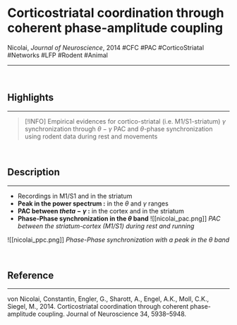# Corticostriatal coordination through coherent phase-amplitude coupling
Nicolai, _Journal of Neuroscience_, 2014
#CFC #PAC #CorticoStriatal #Networks #LFP #Rodent #Animal

---

<br>

## Highlights
---

> [!INFO]
> Empirical evidences for cortico-striatal (i.e. M1/S1-striatum) $\gamma$ synchronization through $\theta-\gamma$ PAC and $\theta$-phase synchronization using rodent data during rest and movements

<br>

## Description
---

- Recordings in M1/S1 and in the striatum
- **Peak in the power spectrum :** in the $\theta$ and $\gamma$ ranges
- **PAC between $theta-\gamma$ :** in the cortex and in the striatum
- **Phase-Phase synchronization in the $\theta$ band**
![[nicolai_pac.png]]
*PAC between the striatum-cortex (M1/S1) during rest and running*

![[nicolai_ppc.png]]
*Phase-Phase synchronization with a peak in the $\theta$ band*

<br>

## Reference
---
von Nicolai, Constantin, Engler, G., Sharott, A., Engel, A.K., Moll, C.K., Siegel, M., 2014. Corticostriatal coordination through coherent phase-amplitude coupling. Journal of Neuroscience 34, 5938–5948.
